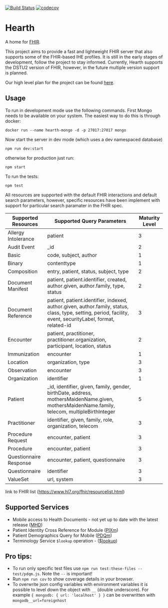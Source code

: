[![Build Status](https://travis-ci.org/jembi/hearth.svg?branch=master)](https://travis-ci.org/jembi/hearth) [![codecov](https://codecov.io/gh/jembi/hearth/branch/master/graph/badge.svg)](https://codecov.io/gh/jembi/hearth)

# Hearth
A home for [FHIR](http://hl7.org/fhir/).

This project aims to provide a fast and lightweight FHIR server that also supports some of the FHIR-based IHE profiles. It is still in the early stages of development, follow the project to stay informed. Currently, Hearth supports the DSTU2 version of FHIR, however, in the future multiple version support is planned.

Our high level plan for the project can be found [here](https://docs.google.com/document/d/1wJr-A0xJFEwwR9y5c5tVGb0_rH7IQFBJRhMNRU31Fis/edit?usp=sharing).

## Usage
To run in development mode use the following commands. First Mongo needs to be available on your system. The easiest way to do this is through docker:

```
docker run --name hearth-mongo -d -p 27017:27017 mongo
```
Now start the server in dev mode (which uses a dev namespaced database)
```
npm run dev:start
```
otherwise for production just run:
```
npm start
```

To run the tests:
```
npm test
```

All resources are supported with the default FHIR interactions and default search parameters, however, specific resources have been implement with support for particular search paramater in the FHIR spec.

| Supported Resources    | Supported Query Parameters | Maturity Level |
| ---------------------- | -------------------------- | -------------- |
| Allergy Intolerance    | patient | 3 |
| Audit Event            | _id | 2 |
| Basic                  | code, subject, author | 1 |
| Binary                 | contenttype | 1 |
| Composition            | entry, patient, status, subject, type | 2 |
| Document Manifest      | patient, patient.identifier, created, author.given, author.family, type, status | 2 |
| Document Reference     | patient, patient.identifier, indexed, author.given, author.family, status, class, type, setting, period, facility, event, securityLabel, format, related-id | 3 |
| Encounter              | patient, practitioner, practitioner.organization, participant, location, status | 2 |
| Immunization           | encounter | 1 |
| Location               | organization, type | 3 |
| Observation            | encounter | 3 |
| Organization           | identifier | 1 |
| Patient                | _id, identifier, given, family, gender, birthDate, address, mothersMaidenName.given, mothersMaidenName.family, telecom, multipleBirthInteger | 5 |
| Practitioner           | identifier, given, family, role, organization, telecom | 3 |
| Procedure Request      | encounter, patient | 3 |
| Procedure              | encounter, patient | 3 |
| Questionnaire Response | encounter, patient, questionnaire | 3 |
| Questionnaire          | identifier | 3 |
| ValueSet               | url, system | 3 |

link to FHIR list (https://www.hl7.org/fhir/resourcelist.html)

## Supported Services
* Mobile access to Health Documents - not yet up to date with the latest release ([MHD](http://www.ihe.net/uploadedFiles/Documents/ITI/IHE_ITI_Suppl_MHD.pdf))
* Patient Identity Cross Reference for Module ([PIXm](http://ihe.net/uploadedFiles/Documents/ITI/IHE_ITI_Suppl_PIXm.pdf))
* Patient Demographics Query for Mobile ([PDQm](http://www.ihe.net/uploadedFiles/Documents/ITI/IHE_ITI_Suppl_PDQm.pdf))
* Terminology Service `$lookup` operation - ([$lookup](https://www.hl7.org/fhir/DSTU2/valueset-operations.html#lookup))

## Pro tips:
* To run only specific test files use `npm run test:these-files -- test/pdqm.js`. Note the `--` is important!
* Run `npm run cov` to show coverage details in your browser.
* To overwrite json config variables with environment variables it is possible to level down the object with `__` (double underscore).  For example `{ mongodb: { url: 'localhost' } }` can be overwritten with `mongodb__url=foreignhost`

